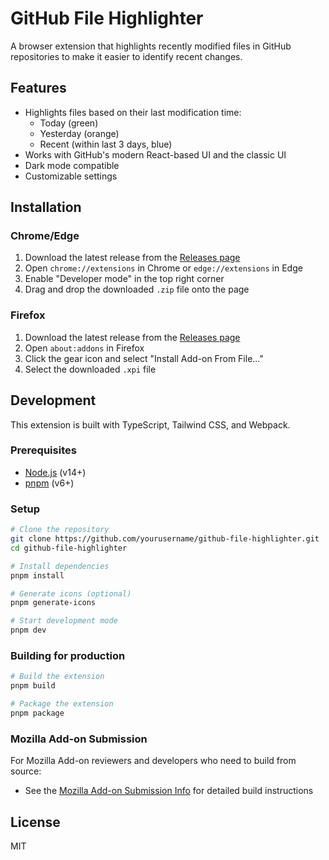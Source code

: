 # GitHub File Highlighter

A browser extension that highlights recently modified files in GitHub repositories to make it easier to identify recent changes.

## Features

- Highlights files based on their last modification time:
  - Today (green)
  - Yesterday (orange)
  - Recent (within last 3 days, blue)
- Works with GitHub's modern React-based UI and the classic UI
- Dark mode compatible
- Customizable settings

## Installation

### Chrome/Edge

1. Download the latest release from the [Releases page](https://github.com/yourusername/github-file-highlighter/releases)
2. Open `chrome://extensions` in Chrome or `edge://extensions` in Edge
3. Enable "Developer mode" in the top right corner
4. Drag and drop the downloaded `.zip` file onto the page

### Firefox

1. Download the latest release from the [Releases page](https://github.com/yourusername/github-file-highlighter/releases)
2. Open `about:addons` in Firefox
3. Click the gear icon and select "Install Add-on From File..."
4. Select the downloaded `.xpi` file

## Development

This extension is built with TypeScript, Tailwind CSS, and Webpack.

### Prerequisites

- [Node.js](https://nodejs.org/) (v14+)
- [pnpm](https://pnpm.io/) (v6+)

### Setup

```bash
# Clone the repository
git clone https://github.com/yourusername/github-file-highlighter.git
cd github-file-highlighter

# Install dependencies
pnpm install

# Generate icons (optional)
pnpm generate-icons

# Start development mode
pnpm dev
```

### Building for production

```bash
# Build the extension
pnpm build

# Package the extension
pnpm package
```

### Mozilla Add-on Submission

For Mozilla Add-on reviewers and developers who need to build from source:
- See the [Mozilla Add-on Submission Info](amo-listing-info.md) for detailed build instructions

## License

MIT
